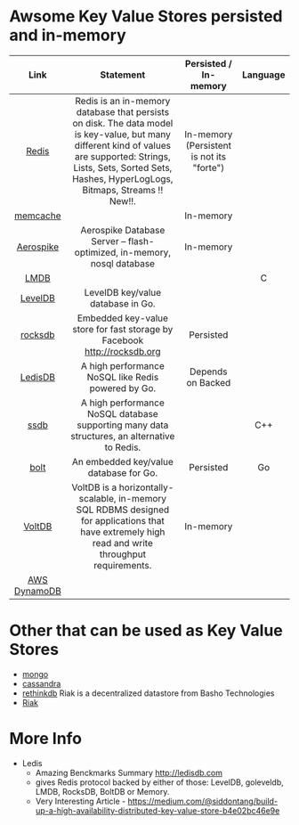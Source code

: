 # Awsome Key Value Stores persisted and in-memory

|Link|Statement|Persisted / In-memory|Language|
:-----:|:-----:|:-----:|:-----:
[Redis](https://github.com/antirez/redis)|Redis is an in-memory database that persists on disk. The data model is key-value, but many different kind of values are supported: Strings, Lists, Sets, Sorted Sets, Hashes, HyperLogLogs, Bitmaps, Streams !! New!!.|In-memory (Persistent is not its "forte")|
[memcache](https://github.com/memcached/memcached)| |In-memory|
[Aerospike](https://github.com/aerospike/aerospike-server)|Aerospike Database Server – flash-optimized, in-memory, nosql database|In-memory|
[LMDB](http://symas.com/mdb/)|||C
[LevelDB](https://github.com/syndtr/goleveldb)|LevelDB key/value database in Go.||
[rocksdb](https://github.com/facebook/rocksdb)|Embedded key-value store for fast storage by Facebook http://rocksdb.org|Persisted|
[LedisDB](http://ledisdb.com)|A high performance NoSQL like Redis powered by Go.|Depends on Backed|
[ssdb](https://github.com/ideawu/ssdb)| A high performance NoSQL database supporting many data structures, an alternative to Redis.||C++
[bolt](https://github.com/boltdb/bolt)|An embedded key/value database for Go.|Persisted|Go
[VoltDB](https://github.com/VoltDB/voltdb/)|VoltDB is a horizontally-scalable, in-memory SQL RDBMS designed for applications that have extremely high read and write throughput requirements.|In-memory|
[AWS DynamoDB](https://aws.amazon.com/dynamodb/)|||

# Other that can be used as Key Value Stores
* [mongo](https://github.com/mongodb/mongo)
* [cassandra](https://github.com/apache/cassandra)
* [rethinkdb](https://github.com/rethinkdb/rethinkdb)
Riak is a decentralized datastore from Basho Technologies
* [Riak](https://github.com/basho/riak)

# More Info
* Ledis
  * Amazing Benckmarks Summary http://ledisdb.com
  * gives Redis protocol backed by either of those: LevelDB, goleveldb, LMDB, RocksDB, BoltDB or Memory.
  * Very Interesting Article - https://medium.com/@siddontang/build-up-a-high-availability-distributed-key-value-store-b4e02bc46e9e
